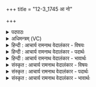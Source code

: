 +++
title = "12-3_1745 आ नो"

+++
<details><summary>पदपाठः</summary>

आ꣢। नः꣣। र꣡त्ना꣢꣯नि। बि꣡भ्र꣢꣯तौ। अ꣡श्वि꣢꣯ना। ग꣡च्छ꣢꣯तम्। यु꣣व꣢म्। रु꣡द्रा꣢꣯। हि꣡र꣢꣯ण्यवर्तनी। हि꣡र꣢꣯ण्य। व꣣र्तनीइ꣡ति꣢। जु꣣षाणा꣢। वा꣣जिनीवसू। वाजिनी। वसूइ꣡ति꣢। माध्वी꣢꣯इ꣡ति꣢। म꣡म꣢꣯। श्रु꣣तम्। ह꣡व꣢꣯म्। १७४५।
</details>

<details><summary>अधिमन्त्रम् (VC)</summary>

- अश्विनौ
- अवस्युरात्रेयः
- पङ्क्तिः
- पञ्चमः
</details>

<details><summary>हिन्दी : आचार्य रामनाथ वेदालंकार - विषयः</summary>

आगे फिर वही विषय है।
</details>

<details><summary>हिन्दी : आचार्य रामनाथ वेदालंकार - पदार्थः</summary>

पदार्थान्वय -  हे (अश्विना) योगशास्त्र के अध्यापक और योग-विधियों के प्रशिक्षक ! (रत्नानि) योगसिद्धि के रमणीय ऐश्वर्यों को (बिभ्रतौ) धारण करनेवाले (युवम्) तुम दोनों (नः) हम योग-जिज्ञासुओं के पास (आगच्छतम्) आओ। हे (रुद्रा) रोदक योग-विघ्न आदि को दूर करनेवाले, (हिरण्य-वर्तनी) तेजस्वी मार्ग का अवलम्बन करनेवाले (जुषाणा) प्रीति करनेवाले (वाजिनीवसू) योगाभ्यास-क्रिया ही जिनका धन है ऐसे, (माध्वी) मधुर प्राणविद्या को जाननेवाले योगाध्यापक और योगप्रशिक्षको ! तुम दोनों (मम) मुझ योग-जिज्ञासु की (हवम्) पुकार को (श्रुतम्) सुनो ॥३॥
</details>

<details><summary>हिन्दी : आचार्य रामनाथ वेदालंकार - भावार्थः</summary>

भावार्थ -  वे ही योगाध्यापक और योग-प्रशिक्षक योगविद्या देने में सफल होते हैं, जो स्वयं योग-सिद्धियों से युक्त और योगविद्या के धुरंधर होते हैं ॥३॥ इस खण्ड में जगदीश्वर, जगन्माता और योगाभ्यास के विषयों का वर्णन होने से इस खण्ड की पूर्व खण्ड के साथ सङ्गति है ॥ उन्नीसवें अध्याय में तृतीय खण्ड समाप्त ॥
</details>

<details><summary>संस्कृत : आचार्य रामनाथ वेदालंकार - विषयः</summary>

अत पुनस्तमेव विषयमाह।
</details>

<details><summary>संस्कृत : आचार्य रामनाथ वेदालंकार - पदार्थः</summary>

पदार्थान्वय -  हे (अश्विना) अश्विनौ योगाध्यापकयोगप्रशिक्षकौ ! (रत्नानि) रमणीयानि योगसिद्ध्यैश्वर्याणि (बिभ्रतौ) धारयन्तौ (युवम्) युवाम् (नः) योगजिज्ञासूनस्मान् (आगच्छतम्) आयातम्। हे (रुद्रा),रुद्रौ,रुदं रोदकं योगविघ्नादिकं द्रावयतो यौ तौ, (हिरण्यवर्तनी) तेजस्विमार्गावलम्बिनौ, (जुषाणा) जुषाणौ प्रीतिं कुर्वन्तौ, (वाजिनीवसू) वाजिनी बलवती योगाभ्यासक्रिया एव वसु धनं ययोस्तौ, (माध्वी) मधुमयप्राणविद्याविदौ योगाध्यापकप्रशिक्षकौ ! युवाम् (मम) योगजिज्ञासोः (हवम्) आह्वानम् (श्रुतम्) शृणुतम् ॥३॥२
</details>

<details><summary>संस्कृत : आचार्य रामनाथ वेदालंकार - भावार्थः</summary>

भावार्थ -  तावेव योगाध्यापकयोगप्रशिक्षकौ योगविद्याप्रदाने सफलौ जायेते यौ स्वयं योगसिद्धिसम्पन्नौ योगविद्याधुरंधरौ भवतः ॥३॥ अस्मिन् खण्डे जगदीश्वरस्य जगन्मातुर्योगाभ्यासस्य च विषयाणां वर्णनादेतत्खण्डस्य पूर्वखण्डेन संगतिरस्ति।
</details>